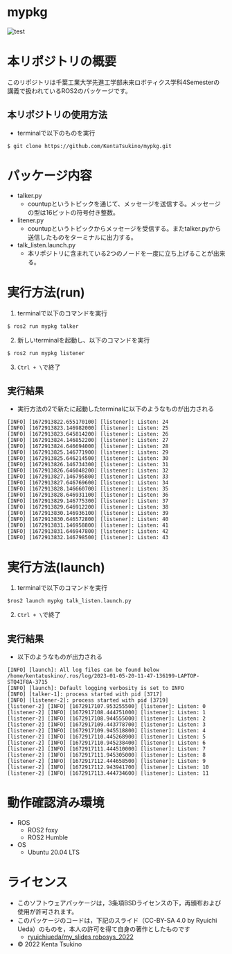 # mypkg
![test](https://github.com/KentaTsukino/mypkg/actions/workflows/test.yml/badge.svg)
# 本リポジトリの概要
このリポジトリは千葉工業大学先進工学部未来ロボティクス学科4Semesterの講義で扱われているROS2のパッケージです。
## 本リポジトリの使用方法
- terminalで以下のものを実行
 ```
$ git clone https://github.com/KentaTsukino/mypkg.git
```

# パッケージ内容
- talker.py
  - countupというトピックを通じて、メッセージを送信する。メッセージの型は16ビットの符号付き整数。
- litener.py
  - countupというトピックからメッセージを受信する。またtalker.pyから送信したものをターミナルに出力する。
- talk_listen.launch.py
  - 本リポジトリに含まれている2つのノードを一度に立ち上げることが出来る。

# 実行方法(run)
1. terminalで以下のコマンドを実行
```
$ ros2 run mypkg talker
```
2. 新しいterminalを起動し、以下のコマンドを実行
```
$ ros2 run mypkg listener
```
3. `Ctrl + \`で終了

## 実行結果
- 実行方法の2で新たに起動したterminalに以下のようなものが出力される
```
[INFO] [1672913822.655170100] [listener]: Listen: 24
[INFO] [1672913823.146982000] [listener]: Listen: 25
[INFO] [1672913823.645814200] [listener]: Listen: 26
[INFO] [1672913824.146852200] [listener]: Listen: 27
[INFO] [1672913824.646694000] [listener]: Listen: 28
[INFO] [1672913825.146771900] [listener]: Listen: 29
[INFO] [1672913825.646214500] [listener]: Listen: 30
[INFO] [1672913826.146734300] [listener]: Listen: 31
[INFO] [1672913826.646048200] [listener]: Listen: 32
[INFO] [1672913827.146795800] [listener]: Listen: 33
[INFO] [1672913827.646769600] [listener]: Listen: 34
[INFO] [1672913828.146660700] [listener]: Listen: 35
[INFO] [1672913828.646931100] [listener]: Listen: 36
[INFO] [1672913829.146775300] [listener]: Listen: 37
[INFO] [1672913829.646912200] [listener]: Listen: 38
[INFO] [1672913830.146936100] [listener]: Listen: 39
[INFO] [1672913830.646572800] [listener]: Listen: 40
[INFO] [1672913831.146958800] [listener]: Listen: 41
[INFO] [1672913831.646947800] [listener]: Listen: 42
[INFO] [1672913832.146798500] [listener]: Listen: 43
```

# 実行方法(launch)
1. terminalで以下のコマンドを実行
```
$ros2 launch mypkg talk_listen.launch.py
```
2. `Ctrl + \`で終了

## 実行結果
- 以下のようなものが出力される
```
[INFO] [launch]: All log files can be found below /home/kentatuskino/.ros/log/2023-01-05-20-11-47-136199-LAPTOP-STQ4IF8A-3715
[INFO] [launch]: Default logging verbosity is set to INFO
[INFO] [talker-1]: process started with pid [3717]
[INFO] [listener-2]: process started with pid [3719]
[listener-2] [INFO] [1672917107.953255500] [listener]: Listen: 0
[listener-2] [INFO] [1672917108.444751000] [listener]: Listen: 1
[listener-2] [INFO] [1672917108.944555000] [listener]: Listen: 2
[listener-2] [INFO] [1672917109.443778700] [listener]: Listen: 3
[listener-2] [INFO] [1672917109.945518800] [listener]: Listen: 4
[listener-2] [INFO] [1672917110.445268900] [listener]: Listen: 5
[listener-2] [INFO] [1672917110.945238400] [listener]: Listen: 6
[listener-2] [INFO] [1672917111.444510000] [listener]: Listen: 7
[listener-2] [INFO] [1672917111.945305000] [listener]: Listen: 8
[listener-2] [INFO] [1672917112.444658500] [listener]: Listen: 9
[listener-2] [INFO] [1672917112.943941700] [listener]: Listen: 10
[listener-2] [INFO] [1672917113.444734600] [listener]: Listen: 11
```

# 動作確認済み環境
- ROS
  - ROS2 foxy
  - ROS2 Humble
- OS
  - Ubuntu 20.04 LTS

# ライセンス
- このソフトウェアパッケージは，3条項BSDライセンスの下，再頒布および使用が許可されます。
- このパッケージのコードは，下記のスライド（CC-BY-SA 4.0 by Ryuichi Ueda）のものを，本人の許可を得て自身の著作としたものです
  -  [ryuichiueda/my_slides robosys_2022](https://github.com/ryuichiueda/my_slides/tree/master/robosys_2022)
- © 2022 Kenta Tsukino
